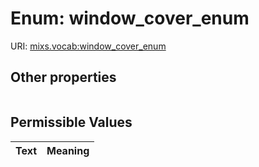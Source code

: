 
# Enum: window_cover_enum




URI: [mixs.vocab:window_cover_enum](https://w3id.org/mixs/vocab/window_cover_enum)


## Other properties

|  |  |  |
| --- | --- | --- |

## Permissible Values

| Text | Meaning |
| :--- | --------: |

